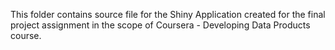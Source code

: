 This folder contains source file for the Shiny Application created for the final project assignment in the scope of Coursera - Developing Data Products course. 
